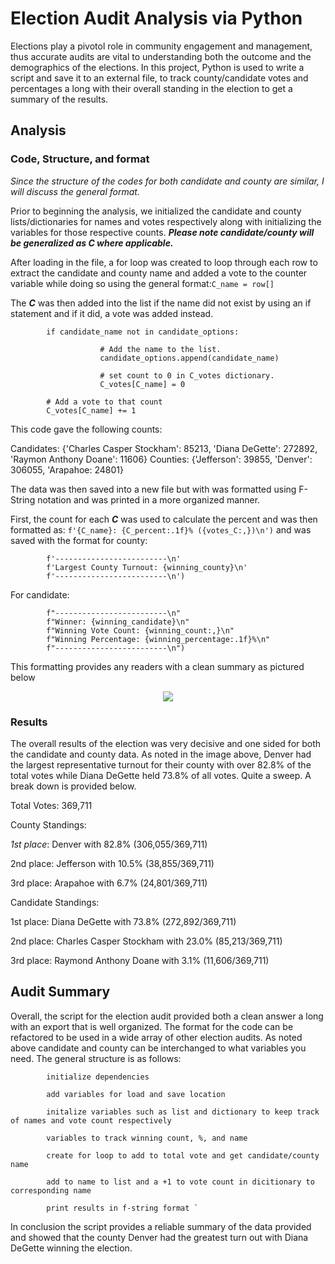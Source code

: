 # Election Audit Analysis via Python

Elections play a pivotol role in community engagement and management, thus accurate audits are vital to understanding both the outcome and the demographics of the elections. In this project, Python is used to write a script and save it to an external file, to track county/candidate votes and percentages a long with their overall standing in the election to get a summary of the results.

## Analysis

### Code, Structure, and format

*Since the structure of the codes for both candidate and county are similar, I will discuss the general format.*

Prior to beginning the analysis, we initialized the candidate and county lists/dictionaries for names and votes respectively along with initializing the variables for those respective counts. **_Please note candidate/county will be generalized as C where applicable._**

After loading in the file, a for loop was created to loop through each row to extract the candidate and county name and added a vote to the counter variable while doing so using the general format:`C_name = row[]`

The **_C_** was then added into the list if the name did not exist by using an if statement and if it did, a vote was added instead.

            if candidate_name not in candidate_options:

                        # Add the name to the list.
                        candidate_options.append(candidate_name)

                        # set count to 0 in C_votes dictionary.
                        C_votes[C_name] = 0

            # Add a vote to that count
            C_votes[C_name] += 1
            
This code gave the following counts:

Candidates: {'Charles Casper Stockham': 85213, 'Diana DeGette': 272892, 'Raymon Anthony Doane': 11606}
Counties: {'Jefferson': 39855, 'Denver': 306055, 'Arapahoe: 24801}

The data was then saved into a new file but with was formatted using F-String notation and was printed in a more organized manner.

First, the count for each **_C_** was used to calculate the percent and was then formatted as: `f'{C_name}: {C_percent:.1f}% ({votes_C:,})\n')` and was saved with the format for county:

            f'-------------------------\n'
            f'Largest County Turnout: {winning_county}\n'
            f'-------------------------\n')
            
For candidate:

            f"-------------------------\n"
            f"Winner: {winning_candidate}\n"
            f"Winning Vote Count: {winning_count:,}\n"
            f"Winning Percentage: {winning_percentage:.1f}%\n"
            f"-------------------------\n")
            
This formatting provides any readers with a clean summary as pictured below

<p align="center">
  <img src="https://user-images.githubusercontent.com/100324759/160145508-eced43f7-2fc1-400d-8227-2af9dcb3648d.PNG"
</p>

### Results
            
The overall results of the election was very decisive and one sided for both the candidate and county data. As noted in the image above, Denver had the largest representative turnout for their county with over 82.8% of the total votes while Diana DeGette held 73.8% of all votes. Quite a sweep. A break down is provided below.

Total Votes: 369,711
            
County Standings:
            
*1st place*: Denver with 82.8% (306,055/369,711)
            
2nd place: Jefferson with 10.5% (38,855/369,711)
            
3rd place: Arapahoe with 6.7% (24,801/369,711)
            
Candidate Standings:
            
1st place: Diana DeGette with 73.8% (272,892/369,711)
            
2nd place: Charles Casper Stockham with 23.0% (85,213/369,711)
            
3rd place: Raymond Anthony Doane with 3.1% (11,606/369,711)   
            
            
## Audit Summary  

Overall, the script for the election audit provided both a clean answer a long with an export that is well organized. The format for the code can be refactored to be used in a wide array of other election audits. As noted above candidate and county can be interchanged to what variables you need. The general structure is as follows:
            
            initialize dependencies
            
            add variables for load and save location
            
            initalize variables such as list and dictionary to keep track of names and vote count respectively
            
            variables to track winning count, %, and name
            
            create for loop to add to total vote and get candidate/county name
            
            add to name to list and a +1 to vote count in dicitionary to corresponding name
            
            print results in f-string format `
            
            
In conclusion the script provides a reliable summary of the data provided and showed that the county Denver had the greatest turn out with Diana DeGette winning the election.           
            
            
            
